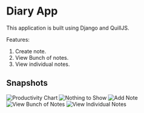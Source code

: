 # Diary App

This application is built using Django and QuillJS.

Features:

1. Create note.
2. View Bunch of notes.
3. View individual notes.

## Snapshots

![Productivity Chart](https://i.ibb.co/vvM5ggN/Screenshot-from-2019-10-20-00-29-35.png)
![Nothing to Show](https://i.ibb.co/Vv1RYb2/Screenshot-from-2019-10-20-00-30-12.png)
![Add Note](https://i.ibb.co/WWdrn16/Screenshot-from-2019-10-19-19-48-38.png)
![View Bunch of Notes](https://i.ibb.co/F6P7CyQ/Screenshot-from-2019-10-19-19-48-49.png)
![View Individual Notes](https://i.ibb.co/Cv6tpXW/Screenshot-from-2019-10-19-19-49-06.png)


   
